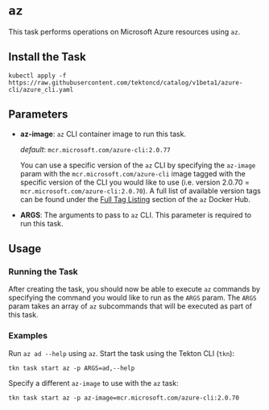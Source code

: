 # `az`

This task performs operations on Microsoft Azure resources using `az`.

## Install the Task

```
kubectl apply -f https://raw.githubusercontent.com/tektoncd/catalog/v1beta1/azure-cli/azure_cli.yaml
```

## Parameters

* **az-image**: `az` CLI container image to run this task.

  _default_: `mcr.microsoft.com/azure-cli:2.0.77`

  You can use a specific version of the `az` CLI by specifying the `az-image` param with the `mcr.microsoft.com/azure-cli` image tagged with the specific version of the CLI you would like to use (i.e. version 2.0.70 = `mcr.microsoft.com/azure-cli:2.0.70`). A full list of available version tags can be found under the [Full Tag Listing](https://hub.docker.com/_/microsoft-azure-cli) section of the `az` Docker Hub.

* **ARGS**: The arguments to pass to `az` CLI. This parameter is required to run this task.

## Usage

### Running the Task

After creating the task, you should now be able to execute `az` commands by specifying the command you would like to run as the `ARGS` param. The `ARGS` param takes an array of `az` subcommands that will be executed as part of this task.

### Examples

Run `az ad --help` using `az`. Start the task using the Tekton CLI (`tkn`):

```shell
tkn task start az -p ARGS=ad,--help
```

Specify a different `az-image` to use with the `az` task:

```shell
tkn task start az -p az-image=mcr.microsoft.com/azure-cli:2.0.70
```
